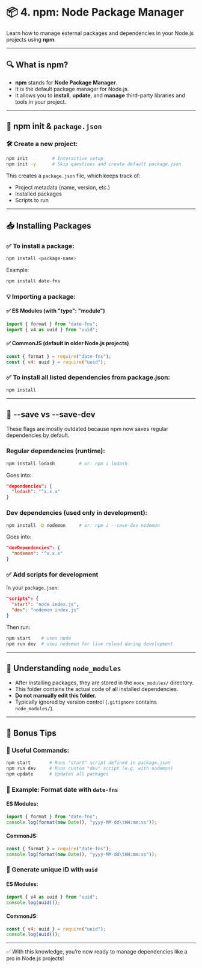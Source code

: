 # 📦 4. npm: Node Package Manager

Learn how to manage external packages and dependencies in your Node.js projects using **npm**.

---

## 🔍 What is npm?
- **npm** stands for **Node Package Manager**.
- It is the default package manager for Node.js.
- It allows you to **install**, **update**, and **manage** third-party libraries and tools in your project.

---

## 🧾 npm init & `package.json`

### 🛠 Create a new project:
```bash
npm init         # Interactive setup
npm init -y      # Skip questions and create default package.json
```

This creates a `package.json` file, which keeps track of:
- Project metadata (name, version, etc.)
- Installed packages
- Scripts to run

---

## 📥 Installing Packages

### ✅ To install a package:
```bash
npm install <package-name>
```
Example:
```bash
npm install date-fns
```

### 💡 Importing a package:

#### ✅ ES Modules (with "type": "module")
```js
import { format } from "date-fns";
import { v4 as uuid } from "uuid";
```

#### ✅ CommonJS (default in older Node.js projects)
```js
const { format } = require("date-fns");
const { v4: uuid } = require("uuid");
```

### ✅ To install all listed dependencies from package.json:
```bash
npm install
```

---

## 🔧 --save vs --save-dev

These flags are mostly outdated because npm now saves regular dependencies by default.

### Regular dependencies (runtime):
```bash
npm install lodash         # or: npm i lodash
```
Goes into:
```json
"dependencies": {
  "lodash": "^x.x.x"
}
```

### Dev dependencies (used only in development):
```bash
npm install -D nodemon     # or: npm i --save-dev nodemon
```
Goes into:
```json
"devDependencies": {
  "nodemon": "^x.x.x"
}
```

### ✅ Add scripts for development
In your `package.json`:
```json
"scripts": {
  "start": "node index.js",
  "dev": "nodemon index.js"
}
```

Then run:
```bash
npm start    # uses node
npm run dev  # uses nodemon for live reload during development
```

---

## 📁 Understanding `node_modules`

- After installing packages, they are stored in the `node_modules/` directory.
- This folder contains the actual code of all installed dependencies.
- **Do not manually edit this folder.**
- Typically ignored by version control (`.gitignore` contains `node_modules/`).

---

## 📌 Bonus Tips

### 🚀 Useful Commands:
```bash
npm start       # Runs "start" script defined in package.json
npm run dev     # Runs custom "dev" script (e.g. with nodemon)
npm update      # Updates all packages
```

### 📅 Example: Format date with `date-fns`

#### ES Modules:
```js
import { format } from "date-fns";
console.log(format(new Date(), "yyyy-MM-dd\tHH:mm:ss"));
```

#### CommonJS:
```js
const { format } = require("date-fns");
console.log(format(new Date(), "yyyy-MM-dd\tHH:mm:ss"));
```

### 🔗 Generate unique ID with `uuid`

#### ES Modules:
```js
import { v4 as uuid } from "uuid";
console.log(uuid());
```

#### CommonJS:
```js
const { v4: uuid } = require("uuid");
console.log(uuid());
```

---

✅ With this knowledge, you’re now ready to manage dependencies like a pro in Node.js projects!
